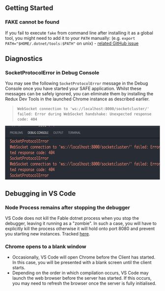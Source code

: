 ## Getting Started
### FAKE cannot be found
If you fail to execute `fake` from command line after installing it as a global tool, you might need to add it to your `PATH` manually: (e.g. `export PATH="$HOME/.dotnet/tools:$PATH"` on unix) - [related GitHub issue](https://github.com/dotnet/cli/issues/9321)

## Diagnostics
### SocketProtocolError in Debug Console
You may see the following `SocketProtocolError` message in the Debug Console once you have started your SAFE application. Whilst these messages can be safely ignored, you can eliminate them by installing the Redux Dev Tools in the launched Chrome instance as described earlier.

> `WebSocket connection to 'ws://localhost:8000/socketcluster/' failed: Error during WebSocket handshake: Unexpected response code: 404`

<center><img src="../img/feature-debugging-5.png" style="height: 175px;"/></center>

## Debugging in VS Code
### Node Process remains after stopping the debugger
VS Code does not kill the Fable dotnet process when you stop the debugger, leaving it running as a "zombie". In such a case, you will have to explicitly kill the process otherwise it will hold onto
port 8080 and prevent you starting new instances. Tracked [here](https://github.com/SAFE-Stack/SAFE-template/issues/191).

### Chrome opens to a blank window
* Occasionally, VS Code will open Chrome before the Client has started. In this case, you will be presented with a blank screen until the client starts.
* Depending on the order in which compilation occurs, VS Code may launch the web browser before the server has started. If this occurs, you may need to refresh the browser once the server is fully initialised.